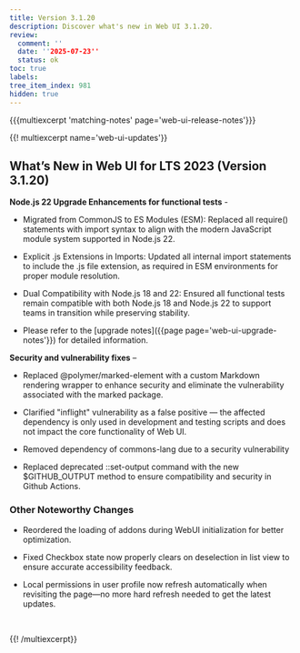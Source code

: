 ```yaml
---
title: Version 3.1.20
description: Discover what's new in Web UI 3.1.20.
review:
  comment: ''
  date: ''2025-07-23''
  status: ok
toc: true
labels:
tree_item_index: 981
hidden: true
---
```


{{{multiexcerpt 'matching-notes' page='web-ui-release-notes'}}}

{{! multiexcerpt name='web-ui-updates'}}

## What’s New in Web UI for LTS 2023 (Version 3.1.20)

**Node.js 22 Upgrade Enhancements for functional tests** - 

- Migrated from CommonJS to ES Modules (ESM): Replaced all require() statements with import syntax to align with the modern JavaScript module system supported in Node.js 22.

- Explicit .js Extensions in Imports: Updated all internal import statements to include the .js file extension, as required in ESM environments for proper module resolution.

- Dual Compatibility with Node.js 18 and 22: Ensured all functional tests remain compatible with both Node.js 18 and Node.js 22 to support teams in transition while preserving stability.

- Please refer to the [upgrade notes]({{page page='web-ui-upgrade-notes'}}) for detailed information.

**Security and vulnerability fixes** –

- Replaced @polymer/marked-element with a custom Markdown rendering wrapper to enhance security and eliminate the vulnerability associated with the marked package.

- Clarified "inflight" vulnerability as a false positive — the affected dependency is only used in development and testing scripts and does not impact the core functionality of Web UI.

- Removed dependency of commons-lang due to a security vulnerability

- Replaced deprecated ::set-output command with the new $GITHUB_OUTPUT method to ensure compatibility and security in Github Actions.

### Other Noteworthy Changes

- Reordered the loading of addons during WebUI initialization for better optimization.

- Fixed Checkbox state now properly clears on deselection in list view to ensure accurate accessibility feedback.

- Local permissions in user profile now refresh automatically when revisiting the page—no more hard refresh needed to get the latest updates.
<br/>

{{! /multiexcerpt}}